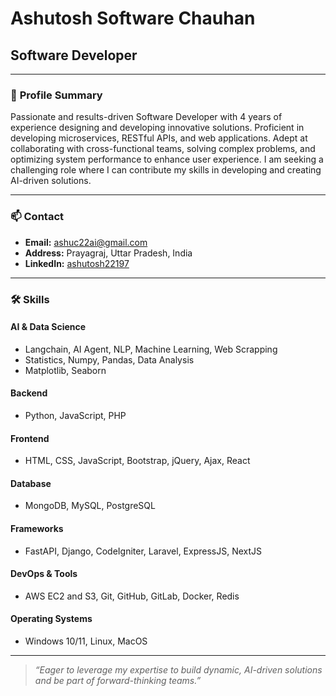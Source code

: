 # Ashutosh Software Chauhan

## Software Developer

---

### 👤 **Profile Summary**

Passionate and results-driven Software Developer with 4 years of experience designing and developing innovative solutions. Proficient in developing microservices, RESTful APIs, and web applications. Adept at collaborating with cross-functional teams, solving complex problems, and optimizing system performance to enhance user experience. I am seeking a challenging role where I can contribute my skills in developing and creating AI-driven solutions.

---

### 📫 **Contact**

- **Email:** ashuc22ai@gmail.com  
- **Address:** Prayagraj, Uttar Pradesh, India
- **LinkedIn:** [ashutosh22197](https://www.linkedin.com/in/ashutosh22197)  

---

### 🛠️ **Skills**

#### **AI & Data Science**
- Langchain, AI Agent, NLP, Machine Learning, Web Scrapping
- Statistics, Numpy, Pandas, Data Analysis
- Matplotlib, Seaborn

#### **Backend**
- Python, JavaScript, PHP

#### **Frontend**
- HTML, CSS, JavaScript, Bootstrap, jQuery, Ajax, React

#### **Database**
- MongoDB, MySQL, PostgreSQL

#### **Frameworks**
- FastAPI, Django, CodeIgniter, Laravel, ExpressJS, NextJS

#### **DevOps & Tools**
- AWS EC2 and S3, Git, GitHub, GitLab, Docker, Redis

#### **Operating Systems**
- Windows 10/11, Linux, MacOS

---

> _“Eager to leverage my expertise to build dynamic, AI-driven solutions and be part of forward-thinking teams.”_

